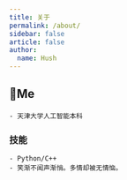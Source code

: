 ```yaml
---
title: 关于
permalink: /about/
sidebar: false
article: false
author:
  name: Hush
---
```

## 🐼Me
    - 天津大学人工智能本科 
### 技能
    - Python/C++ 
    - 笑渐不闻声渐悄。多情却被无情恼。